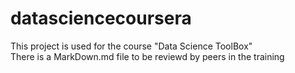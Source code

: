 # datasciencecoursera
This project is used for the course "Data Science ToolBox"</br>
There is a MarkDown.md file to be reviewd by peers in the training
